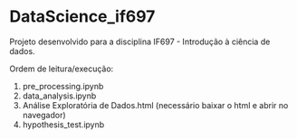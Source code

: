 # DataScience_if697

Projeto desenvolvido para a disciplina IF697 - Introdução à ciência de dados.

Ordem de leitura/execução:

1. pre_processing.ipynb
2. data_analysis.ipynb
3. Análise Exploratória de Dados.html (necessário baixar o html e abrir no navegador)
4. hypothesis_test.ipynb